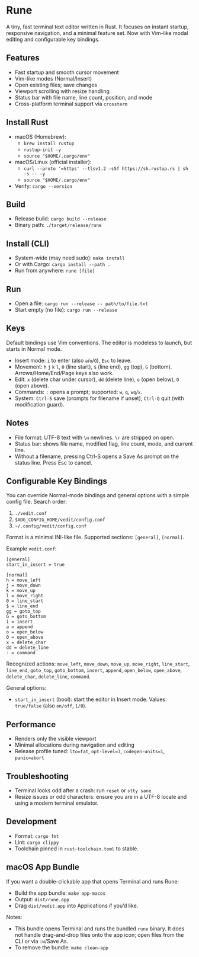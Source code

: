 # Rune

A tiny, fast terminal text editor written in Rust. It focuses on instant startup, responsive navigation, and a minimal feature set. Now with Vim-like modal editing and configurable key bindings.

## Features
- Fast startup and smooth cursor movement
- Vim-like modes (Normal/Insert)
- Open existing files; save changes
- Viewport scrolling with resize handling
- Status bar with file name, line count, position, and mode
- Cross-platform terminal support via `crossterm`

## Install Rust
- macOS (Homebrew):
  - `brew install rustup`
  - `rustup-init -y`
  - `source "$HOME/.cargo/env"`
- macOS/Linux (official installer):
  - `curl --proto '=https' --tlsv1.2 -sSf https://sh.rustup.rs | sh -s -- -y`
  - `source "$HOME/.cargo/env"`
- Verify: `cargo --version`

## Build
- Release build: `cargo build --release`
- Binary path: `./target/release/rune`

## Install (CLI)
- System-wide (may need sudo): `make install`
- Or with Cargo: `cargo install --path .`
- Run from anywhere: `rune [file]`

## Run
- Open a file: `cargo run --release -- path/to/file.txt`
- Start empty (no file): `cargo run --release`

## Keys
Default bindings use Vim conventions. The editor is modeless to launch, but starts in Normal mode.

- Insert mode: `i` to enter (also `a`/`o`/`O`), `Esc` to leave.
- Movement: `h` `j` `k` `l`, `0` (line start), `$` (line end), `gg` (top), `G` (bottom). Arrows/Home/End/Page keys also work.
- Edit: `x` (delete char under cursor), `dd` (delete line), `o` (open below), `O` (open above).
- Commands: `:` opens a prompt; supported: `w`, `q`, `wq`/`x`.
- System: `Ctrl-S` save (prompts for filename if unset), `Ctrl-Q` quit (with modification guard).

## Notes
- File format: UTF-8 text with `\n` newlines. `\r` are stripped on open.
- Status bar: shows file name, modified flag, line count, mode, and current line.
- Without a filename, pressing Ctrl-S opens a Save As prompt on the status line. Press Esc to cancel.

## Configurable Key Bindings
You can override Normal-mode bindings and general options with a simple config file. Search order:

1. `./vedit.conf`
2. `$XDG_CONFIG_HOME/vedit/config.conf`
3. `~/.config/vedit/config.conf`

Format is a minimal INI-like file. Supported sections: `[general]`, `[normal]`.

Example `vedit.conf`:

```
[general]
start_in_insert = true

[normal]
h = move_left
j = move_down
k = move_up
l = move_right
0 = line_start
$ = line_end
gg = goto_top
G = goto_bottom
i = insert
a = append
o = open_below
O = open_above
x = delete_char
dd = delete_line
: = command
```

Recognized actions: `move_left`, `move_down`, `move_up`, `move_right`, `line_start`, `line_end`, `goto_top`, `goto_bottom`, `insert`, `append`, `open_below`, `open_above`, `delete_char`, `delete_line`, `command`.

General options:
- `start_in_insert` (bool): start the editor in Insert mode. Values: `true/false` (also `on/off`, `1/0`).

## Performance
- Renders only the visible viewport
- Minimal allocations during navigation and editing
- Release profile tuned: `lto=fat`, `opt-level=3`, `codegen-units=1`, `panic=abort`

## Troubleshooting
- Terminal looks odd after a crash: run `reset` or `stty sane`.
- Resize issues or odd characters: ensure you are in a UTF-8 locale and using a modern terminal emulator.

## Development
- Format: `cargo fmt`
- Lint: `cargo clippy`
- Toolchain pinned in `rust-toolchain.toml` to stable.

## macOS App Bundle
If you want a double-clickable app that opens Terminal and runs Rune:

- Build the app bundle: `make app-macos`
- Output: `dist/rune.app`
- Drag `dist/vedit.app` into Applications if you’d like.

Notes:
- This bundle opens Terminal and runs the bundled `rune` binary. It does not handle drag-and-drop files onto the app icon; open files from the CLI or via `:w`/Save As.
- To remove the bundle: `make clean-app`
